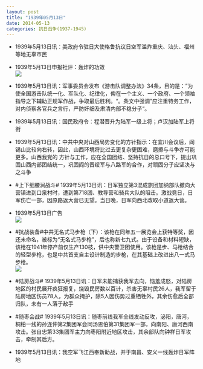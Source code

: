 ```yaml
---
layout: post
title: "1939年05月13日"
date: 2014-05-13
categories: 抗日战争(1937-1945)
---
```


<meta name="referrer" content="no-referrer" />

- 1939年5月13日讯：美政府令驻日大使格鲁抗议日空军滥炸重庆、汕头、福州等地无辜市民 

- 1939年5月13日申报社评：轰炸的功效 <br/><img src="https://ww1.sinaimg.cn/large/aca367d8jw1egcyobs0xmj20k80y5qil.jpg" />

- 1939年5月13日讯：军事委员会发布《游击队调整办法》34条，目的是：”为使全国游击队统一化、军队化、纪律化，俾在一个主义、一个政府、一个领袖指导之下辅助正规军作战，争取最后胜利。“。条文中强调”应注重特务工作，对内侦察各官兵之言行，严防奸细及肃清内部不稳分子“。 

- 1939年5月13日讯：国民政府令：程潜晋升为陆军一级上将；卢汉加陆军上将衔 

- 1939年5月13日讯：中共中央对山西局势变化的方针指示：在宜川会议后，阎锡山比较向右转，因此，山西环境将比过去更复杂更困难，磨擦与斗争亦可能更多。山西我党的 方针与工作，应在全国团结、坚持抗日的总口号下，提出巩固山西内部团结统一，巩固阎的晋绥军与八路军的合作，对顽固分子应坚决与之斗争 

- #上下细腰涧战斗# 1939年5月13日讯：日军独立第3混成旅团加纳部队撤向大营镇进到口泉村时，遭到第718团、教导营和骑兵大队的阻击。激战竟日，日军伤亡一部，因原路返大营已无望。当日晚，日军向西北改取小道返大营。 

- 1939年5月13日广告 <br/><img src="https://ww4.sinaimg.cn/large/aca367d8jw1egchc5xi67j20cl0gv41q.jpg" />

- #抗战装备#中共无名式马步枪（下）：该枪在同年五一展览会上获特等奖，因还未命名，被标为“无名式马步枪”，后也称新七九式。由于设备和材料短缺，该枪在1941年停产前仅生产130枝，供中央警卫团使用。该枪是步、马枪结合的轻型步枪，也是中共首支自主设计制造的步枪，在其基础上改进出八一式马步枪。 <br/><img src="https://ww1.sinaimg.cn/large/aca367d8jw1egcf24bc59j20hs0e2wf9.jpg" />

- #陆房战斗# 1939年5月13日讯：日军未能捕获我军去向，恼羞成怒，对陆房地区的村民展开疯狂报复，烧毁民房数以百计，杀害无辜村民26人，我军留于陆房地区伤员78人，为群众掩护，除5人因伤势过重牺牲外，其余伤愈后全部归队，未有一人落于敌手 

- #随枣会战# 1939年5月13日讯：随枣前线我军全线发动反攻，泌阳，唐河，桐柏一线的孙连仲第2集团军会同汤恩伯第31集团军一部，向南阳、唐河西南攻击。张自忠第33集团军主力向枣阳附近地区攻击，其余部队向钟祥日军攻击，牵制其后方。 

- 1939年5月13日讯：我空军飞江西奉新助战，并于南昌、安义一线轰炸日军阵地 

